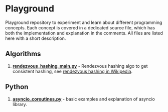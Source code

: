# Playground

Playground repository to experiment and learn about different programming concepts. Each concept is covered in a
dedicated source file, which has both the implementation and explanation in the comments. All files are listed here with
a short description.

## Algorithms

1. **[rendezvous_hashing_main.py](algorithms/rendezvous_hashing_main.py)** - Rendezvous hashing algo to get consistent
   hashing, see [rendezvous hashing in Wikipedia](https://en.wikipedia.org/wiki/Rendezvous_hashing).

## Python

1. **[asyncio_coroutines.py](python_asyncio/asyncio_coroutines.py)** - basic examples and explanation of asyncio
   library.